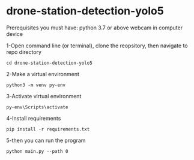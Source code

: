# drone-station-detection-yolo5

Prerequisites
you must have:
python 3.7 or above
webcam in computer device

1-Open command line (or terminal), clone the reopsitory, then navigate to repo directory
```
cd drone-station-detection-yolo5
```
2-Make a virtual environment
```
python3 -m venv py-env
```
3-Activate virtual environment
```
py-env\Scripts\activate
```
4-Install requirements
```
pip install -r requirements.txt
```
5-then you can run the program
```
python main.py --path 0
```
